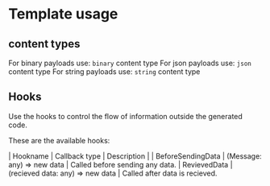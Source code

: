 # Template usage

## content types

For binary payloads use: `binary` content type
For json payloads use: `json` content type
For string payloads use: `string` content type

## Hooks

Use the hooks to control the flow of information outside the generated code.

These are the available hooks:

| Hookname | Callback type | Description |
| BeforeSendingData | (Message: any) => new data | Called before sending any data.
| RevievedData | (recieved data: any) => new data | Called after data is recieved.
